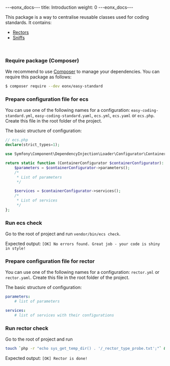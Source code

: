 ---eonx_docs---
title: Introduction
weight: 0
---eonx_docs---

This package is a way to centralise reusable classes used for coding standards. It contains:

- [Rectors][2]
- [Sniffs][3]

<br>

### Require package (Composer)

We recommend to use [Composer][1] to manage your dependencies. You can require this package as follows:

```bash
$ composer require --dev eonx/easy-standard
```

### Prepare configuration file for ecs

You can use one of the following names for a configuration: `easy-coding-standard.yml`, `easy-coding-standard.yaml`, `ecs.yml`, `ecs.yaml` or `ecs.php`. Create this file in the root folder of the project.

The basic structure of configuration:
```php
// ecs.php
declare(strict_types=1);

use Symfony\Component\DependencyInjection\Loader\Configurator\ContainerConfigurator;

return static function (ContainerConfigurator $containerConfigurator): void {
    $parameters = $containerConfigurator->parameters();
    /*
     * List of parameters
     */

    $services = $containerConfigurator->services();
    /*
     * List of services
     */
};

```

### Run ecs check

Go to the root of project and run `vendor/bin/ecs check`.

Expected output: `[OK] No errors found. Great job - your code is shiny in style!`

### Prepare configuration file for rector

You can use one of the following names for a configuration: `rector.yml` or `rector.yaml`. Create this file in the root folder of the project.

The basic structure of configuration:
```yaml
parameters:
    # list of parameters

services:
    # list of services with their configurations
```

### Run rector check

Go to the root of project and run
```bash
touch `php -r "echo sys_get_temp_dir() . '/_rector_type_probe.txt';"` && vendor/bin/rector process --dry-run
```

Expected output: `[OK] Rector is done!`

[1]: https://getcomposer.org/
[2]: https://github.com/rectorphp/rector
[3]: https://github.com/squizlabs/PHP_CodeSniffer
